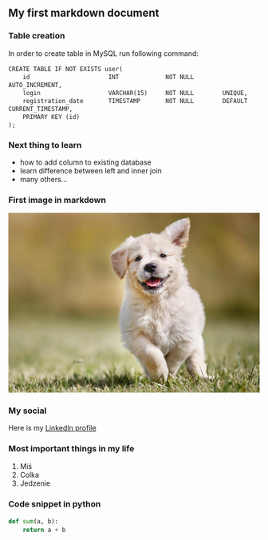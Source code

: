 ## My first markdown document

### Table creation

In order to create table in MySQL run following command:

```mysql
CREATE TABLE IF NOT EXISTS user(
    id                      INT             NOT NULL        AUTO_INCREMENT,
    login                   VARCHAR(15)     NOT NULL        UNIQUE,
    registration_date       TIMESTAMP       NOT NULL        DEFAULT CURRENT_TIMESTAMP,
    PRIMARY KEY (id)
);
```

### Next thing to learn

* how to add column to existing database
* learn difference between left and inner join
* many others...

### First image in markdown

![](golden-retriever.jpg)

### My social

Here is my [LinkedIn profile](https://www.linkedin.com/in/izabella-jankowska-a4a88a229/)

### Most important things in my life

1. Miś
2. Colka
3. Jedzenie

### Code snippet in python

```python
def sum(a, b):
    return a + b
```
